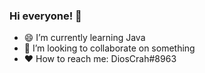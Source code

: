### Hi everyone! 👋

- 😄 I’m currently learning Java
- 👯 I’m looking to collaborate on something
- ♥️ How to reach me: DiosCrah#8963
